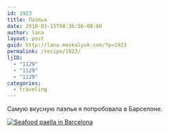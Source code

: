 ```yaml
---
id: 1923
title: Паэлья
date: 2010-03-15T08:36:56-08:00
author: lana
layout: post
guid: http://lana.moskalyuk.com/?p=1923
permalink: /recipe/1923/
ljID:
  - "1129"
  - "1129"
  - "1129"
categories:
  - traveling
---
```

Самую вкусную паэлья я попробовала в Барселоне.

<a class="flickr-image alignnone" title="Seafood paella in Barcelona" href="http://www.flickr.com/photos/67405678@N00/4435704870/" target="_blank"><img src="http://farm3.static.flickr.com/2737/4435704870_d303a56f91.jpg" alt="Seafood paella in Barcelona" /></a>
